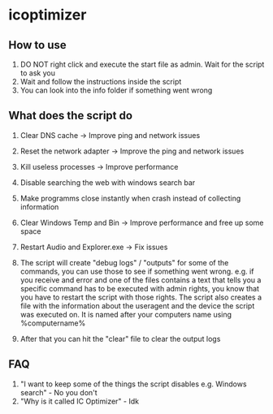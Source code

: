 # icoptimizer

## How to use

1. DO NOT right click and execute the start file as admin. Wait for the script to ask you
2. Wait and follow the instructions inside the script 
3. You can look into the info folder if something went wrong

## What does the script do

1. Clear DNS cache -> Improve ping and network issues
2. Reset the network adapter -> Improve the ping and network issues
3. Kill useless processes -> Improve performance
4. Disable searching the web with windows search bar
5. Make programms close instantly when crash instead of collecting information
6. Clear Windows Temp and Bin -> Improve performance and free up some space
7. Restart Audio and Explorer.exe -> Fix issues

8. The script will create "debug logs" / "outputs" for some of the commands, you can use those to see if something went wrong.
   e.g. if you receive and error and one of the files contains a text that tells you a specific command has to be executed with admin rights,
   you know that you have to restart the script with those rights. The script also creates a file with the information about the useragent
   and the device the script was executed on. It is named after your computers name using %computername% 
9. After that you can hit the "clear" file to clear the output logs

## FAQ

1. "I want to keep some of the things the script disables e.g. Windows search" - No you don't
2. "Why is it called IC Optimizer" - Idk
